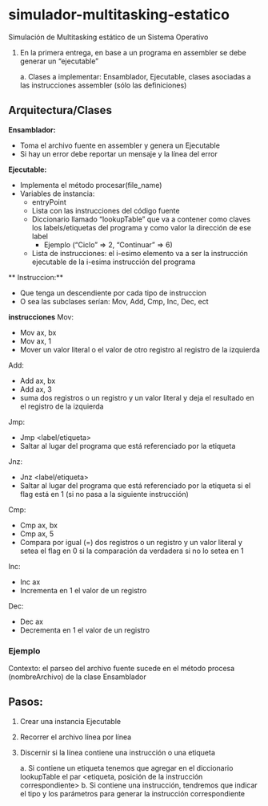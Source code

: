 # simulador-multitasking-estatico
Simulación de Multitasking estático de un Sistema Operativo

1. En la primera entrega, en base a un programa en assembler se debe generar un “ejecutable”

    a. Clases a implementar: Ensamblador, Ejecutable, clases asociadas a las instrucciones assembler (sólo las definiciones)

## Arquitectura/Clases

**Ensamblador:**
* Toma el archivo fuente en assembler y genera un Ejecutable
* Si hay un error debe reportar un mensaje y la línea del error

**Ejecutable:**
* Implementa el método procesar(file_name)
* Variables de instancia:
    * entryPoint
    * Lista con las instrucciones del código fuente
    * Diccionario llamado “lookupTable” que va a contener como claves los
    labels/etiquetas del programa y como valor la dirección de ese label
        * Ejemplo (“Ciclo” => 2, “Continuar” => 6)
    * Lista de instrucciones: el i-esimo elemento va a ser la instrucción ejecutable de la i-esima instrucción del programa

** Instruccion:**
* Que tenga un descendiente por cada tipo de instruccion
* O sea las subclases serían: Mov, Add, Cmp, Inc, Dec, ect

**instrucciones**
Mov:
* Mov ax, bx
* Mov ax, 1
* Mover un valor literal o el valor de otro registro al registro de la izquierda

Add:
* Add ax, bx
* Add ax, 3
* suma dos registros o un registro y un valor literal y deja el resultado en el registro de la izquierda

Jmp:
* Jmp <label/etiqueta>
* Saltar al lugar del programa que está referenciado por la etiqueta

Jnz:
* Jnz <label/etiqueta>
* Saltar al lugar del programa que está referenciado por la etiqueta si el flag está en 1 (si no pasa a la siguiente instrucción)

Cmp:
* Cmp ax, bx
* Cmp ax, 5
* Compara por igual (=) dos registros o un registro y un valor literal y setea el flag en 0 si la comparación da verdadera si no lo setea en 1

Inc:
* Inc ax
* Incrementa en 1 el valor de un registro

Dec:
* Dec ax
* Decrementa en 1 el valor de un registro

### Ejemplo
Contexto: el parseo del archivo fuente sucede en el método procesa (nombreArchivo) de la clase Ensamblador

## Pasos:
1. Crear una instancia Ejecutable
2. Recorrer el archivo línea por línea
3. Discernir si la línea contiene una instrucción o una etiqueta

    a. Si contiene un etiqueta tenemos que agregar en el diccionario lookupTable el par <etiqueta, posición de la instrucción correspondiente>
    b. Si contiene una instrucción, tendremos que indicar el tipo y los parámetros para generar la instrucción correspondiente
